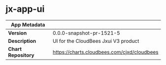 # jx-app-ui

|App Metadata||
|---|---|
| **Version** | 0.0.0-snapshot-pr-1521-5 |
| **Description** | UI for the CloudBees Jxui V3 product |
| **Chart Repository** | https://charts.cloudbees.com/cjxd/cloudbees |
